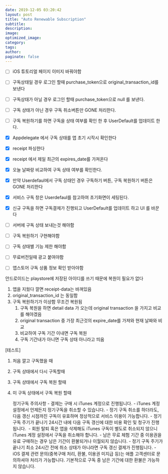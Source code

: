 ```yaml
---
date: 2019-12-05 03:20:42
layout: post
title: "Auto Renewable Subscription"
subtitle:
description:
image:
optimized_image:
category:
tags:
author:
paginate: false
---
```


- [ ] iOS 튜토리얼 페이지 이미지 바꿔야함
- [ ] 구독상태일 경우 로그인 할때 purchase_token으로 original_transaction_id를 보낸다
- [ ] 구독상태가 아닐 경우 로그인 할때 purchase_token으로 null 를 보낸다.
- [ ] 구독 상태가 아닌 경우 구독 취소버튼만 GONE 처리한다.
- [ ] 구독 복원하기를 하면 구독을 상태 여부를 확인 한 후 UserDefault를 업데이트 한다.
- [x] Appdelegate 에서 구독 상태를 앱 초기 시작시 확인한다
- [x] receipt 파싱한다
- [x] receipt 에서 제일 최근의 expires_date를 가져온다
- [x] 오늘 날짜랑 비교하여 구독 상태 여부를 확인한다.
- [x] 만약 Userdefaul에서 구독 상태인 경우 구독하기 버튼, 구독 복원하기 버튼은 GONE 처리한다
- [x] 서비스 구독 창은 Userdefaul를 참고하여 초기화면이 세팅된다.
- [x] 신규 구독을 하면 구독결제가 진행되고 UserDefault를 업데이트 하고 UI 를 바꾼다


- [ ]  서버에 구독 상태 보내는것 해야함
- [ ] 구독 복원하기 구현해야함
- [ ] 구독 상태별 기능 제한 해야함
- [ ] 무료버전일때 광고 붙여야함
- [ ] 앱스토어 구독 상품 정보 확인 받아야함

안드로이드는 playstore에 저장된 아이디를 쓰기 때문에 복원이 필요가 없다



1. 앱을 지웠다 깔면 receipt-data는 바껴있음
2. original_transaction_id 는 동일함
3. 구독 복원하기가 이상함 무조건 복원됨
    1. 구독 복원을 하면 detail data 가 오는데 original transaction 을 가지고 비교를 해야겠음
    2. original transaction 중 가장 최근것의 expire_date를 가져와 현재 날짜와 비교
    3. 비교하여 구독 기간 이내면 구독 복원
    4. 구독 기간내가 아니면 구독 상태 아니라고 띄움

[테스트]
1. 처음 깔고 구독했을 때
2. 구독 상태에서 다시 구독할때
3. 구독 상태에서 구독 복원 할때
4. 미 구독 상태에서 구독 복원 할때



   정기구독 주의사항 - 결제는 구매 시 iTunes 계정으로 진행됩니다. - iTunes 계정설정에서 언제든지 정기구독을 취소할 수 있습니다. -  정기 구독 취소를 하더라도, 다음 갱신 시점까진 구독이 유효하며 정상적으로 서비스 이용이 가능합니다. - 정기 구독 주기가 끝나기 24시간 내에 다음 구독 갱신에 대한 비용 확인 및 청구가 진행됩니다.  - 회원 탈퇴 혹은 앱을 삭제해도 iTunes 구독이 별도로 취소되지 않으니 iTunes 계정 설정에서 구독을 취소해야 합니다. - 남은 무료 체험 기간 중 이용권을 유료 구매하는 경우 남은 기간이 환불되거나 이월되지 않습니다. - 정기 구독 주기가 끝나기 최소 24시간 전에 취소 상태가 아니라면 구독 갱신 결제가 진행됩니다. - iOS 결제 관련 문의(중복구매 처리, 환불, 이용권 미지급 등)는 애플 고객센터로 문의하셔야 처리가 가능합니다. 기본적으로 구독 중 남은 기간에 대한 환불은 가능하지 않습니다.

